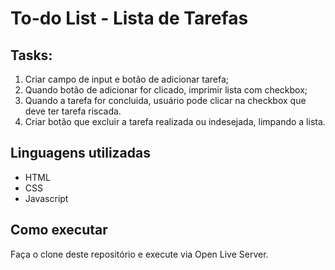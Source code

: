 # To-do List - Lista de Tarefas

## Tasks:

1. Criar campo de input e botão de adicionar tarefa;
2. Quando botão de adicionar for clicado, imprimir lista com checkbox;
3. Quando a tarefa for concluida, usuário pode clicar na checkbox que deve ter tarefa riscada.
4. Criar botão que excluir a tarefa realizada ou indesejada, limpando a lista.

## Linguagens utilizadas

* HTML
* CSS
* Javascript

## Como executar

Faça o clone deste repositório e execute via Open Live Server.